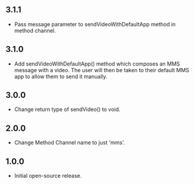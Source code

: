 ## 3.1.1
- Pass message parameter to sendVideoWithDefaultApp method in method channel.

## 3.1.0
- Add sendVideoWithDefaultApp() method which composes an MMS message with a video. The user will
  then be taken to their default MMS app to allow them to send it manually.

## 3.0.0
- Change return type of sendVideo() to void.

## 2.0.0
- Change Method Channel name to just 'mms'.

## 1.0.0
- Initial open-source release.